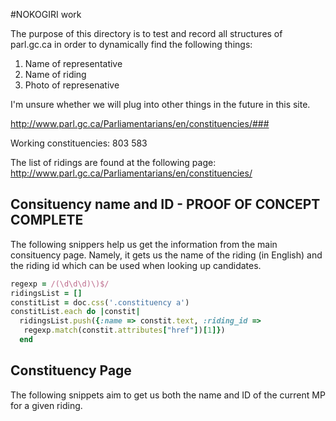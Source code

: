 #NOKOGIRI work

The purpose of this directory is to test and record all structures of parl.gc.ca in order to dynamically find the following things:

1. Name of representative
2. Name of riding
3. Photo of represenative

I'm unsure whether we will plug into other things in the future in this site.


http://www.parl.gc.ca/Parliamentarians/en/constituencies/###

Working constituencies:
803
583


The list of ridings are found at the following page: http://www.parl.gc.ca/Parliamentarians/en/constituencies/

## Consituency name and ID - PROOF OF CONCEPT COMPLETE

The following snippers help us get the information from the main consituency page.
Namely, it gets us the name of the riding (in English) and the riding id which can be used when looking up candidates.

```ruby
regexp = /(\d\d\d)\)$/
ridingsList = []
constitList = doc.css('.constituency a')
constitList.each do |constit|
  ridingsList.push({:name => constit.text, :riding_id =>
   regexp.match(constit.attributes["href"])[1]})
  end
```

## Constituency Page

The following snippets aim to get us both the name and ID of the current MP for a given riding.
